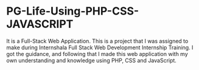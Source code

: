 # PG-Life-Using-PHP-CSS-JAVASCRIPT

It is a Full-Stack Web Application. This is a project that I was assigned to make during Internshala 
Full Stack Web Development Internship Training. I got the guidance, and following that I made this 
web application with my own understanding and knowledge using PHP, CSS and JavaScript.

